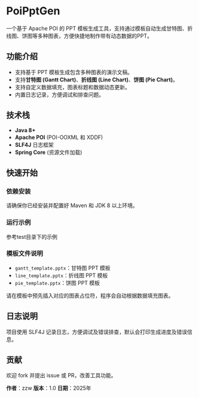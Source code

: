 # PoiPptGen

一个基于 Apache POI 的 PPT 模板生成工具，支持通过模板自动生成甘特图、折线图、饼图等多种图表，方便快捷地制作带有动态数据的PPT。

## 功能介绍

  * 支持基于 PPT 模板生成包含多种图表的演示文稿。
  * 支持**甘特图 (Gantt Chart)**、**折线图 (Line Chart)**、**饼图 (Pie Chart)**。
  * 支持自定义数据填充，图表标题和数据动态更新。
  * 内置日志记录，方便调试和排查问题。

## 技术栈

  * **Java 8+**
  * **Apache POI** (POI-OOXML 和 XDDF)
  * **SLF4J** 日志框架
  * **Spring Core** (资源文件加载)

## 快速开始

### 依赖安装

请确保你已经安装并配置好 Maven 和 JDK 8 以上环境。

### 运行示例

参考test目录下的示例

### 模板文件说明

  * `gantt_template.pptx`：甘特图 PPT 模板
  * `line_template.pptx`：折线图 PPT 模板
  * `pie_template.pptx`：饼图 PPT 模板

请在模板中预先插入对应的图表占位符，程序会自动根据数据填充图表。

## 日志说明

项目使用 SLF4J 记录日志，方便调试及错误排查，默认会打印生成进度及错误信息。

## 贡献
欢迎 fork 并提出 issue 或 PR，改善工具功能。

**作者**：zzw
**版本**：1.0
**日期**：2025年
